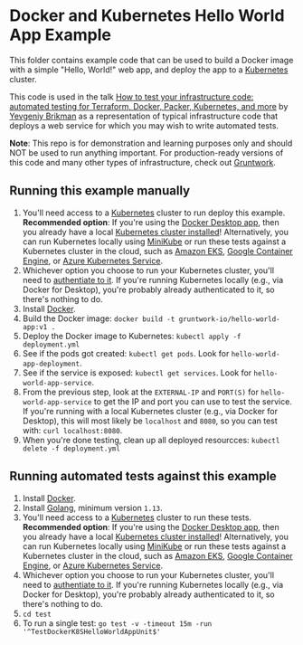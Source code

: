 # Docker and Kubernetes Hello World App Example

This folder contains example code that can be used to build a Docker image with a simple "Hello, World!" web app, and 
deploy the app to a [Kubernetes](https://kubernetes.io/) cluster. 

This code is used in the talk 
[How to test your infrastructure code: automated testing for Terraform, Docker, Packer, Kubernetes, and more](https://qconsf.com/sf2019/presentation/infrastructure-0) 
by [Yevgeniy Brikman](https://www.ybrikman.com/) as a representation of typical infrastructure code that deploys a web
service for which you may wish to write automated tests. 

**Note**: This repo is for demonstration and learning purposes only and should NOT be used to run anything important. 
For production-ready versions of this code and many other types of infrastructure, check out 
[Gruntwork](https://gruntwork.io/).

## Running this example manually

1. You'll need access to a [Kubernetes](https://kubernetes.io/) cluster to run deploy this example. **Recommended option**: 
   If you're using the [Docker Desktop app](https://www.docker.com/products/docker-desktop), then you already have a local 
   [Kubernetes cluster installed](https://www.docker.com/blog/kubernetes-is-now-available-in-docker-desktop-stable-channel/)!
   Alternatively, you can run Kubernetes locally using 
   [MiniKube](https://kubernetes.io/docs/setup/learning-environment/minikube/) or run these tests against a Kubernetes
   cluster in the cloud, such as [Amazon EKS](https://aws.amazon.com/eks/), 
   [Google Container Engine](https://cloud.google.com/kubernetes-engine/), or 
   [Azure Kubernetes Service](https://azure.microsoft.com/en-us/services/kubernetes-service/). 
1. Whichever option you choose to run your Kubernetes cluster, you'll need to 
   [authentiate to it](https://kubernetes.io/docs/reference/access-authn-authz/authentication/). If you're running 
   Kubernetes locally (e.g., via Docker for Desktop), you're probably already authenticated to it, so there's nothing
   to do.
1. Install [Docker](https://www.docker.com/).
1. Build the Docker image: `docker build -t gruntwork-io/hello-world-app:v1 .` 
1. Deploy the Docker image to Kubernetes: `kubectl apply -f deployment.yml`
1. See if the pods got created: `kubectl get pods`. Look for `hello-world-app-deployment`.
1. See if the service is exposed: `kubectl get services`. Look for `hello-world-app-service`.
1. From the previous step, look at the `EXTERNAL-IP` and `PORT(S)` for `hello-world-app-service` to get the IP and 
   port you can use to test the service. If you're running with a local Kubernetes cluster (e.g., via Docker for 
   Desktop), this will most likely be `localhost` and `8080`, so you can test with: `curl localhost:8080`.
1. When you're done testing, clean up all deployed resourcces: `kubectl delete -f deployment.yml`     

## Running automated tests against this example

1. Install [Docker](https://www.docker.com/).
1. Install [Golang](https://golang.org/), minimum version `1.13`.
1. You'll need access to a [Kubernetes](https://kubernetes.io/) cluster to run these tests. **Recommended option**: 
   If you're using the [Docker Desktop app](https://www.docker.com/products/docker-desktop), then you already have a local 
   [Kubernetes cluster installed](https://www.docker.com/blog/kubernetes-is-now-available-in-docker-desktop-stable-channel/)!
   Alternatively, you can run Kubernetes locally using 
   [MiniKube](https://kubernetes.io/docs/setup/learning-environment/minikube/) or run these tests against a Kubernetes
   cluster in the cloud, such as [Amazon EKS](https://aws.amazon.com/eks/), 
   [Google Container Engine](https://cloud.google.com/kubernetes-engine/), or 
   [Azure Kubernetes Service](https://azure.microsoft.com/en-us/services/kubernetes-service/). 
1. Whichever option you choose to run your Kubernetes cluster, you'll need to 
   [authentiate to it](https://kubernetes.io/docs/reference/access-authn-authz/authentication/). If you're running 
   Kubernetes locally (e.g., via Docker for Desktop), you're probably already authenticated to it, so there's nothing
   to do.
1. `cd test`
1. To run a single test: `go test -v -timeout 15m -run '^TestDockerK8SHelloWorldAppUnit$'`
